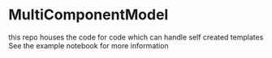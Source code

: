 # MultiComponentModel
this repo houses the code for code which can handle self created templates
 See the example notebook for more information
